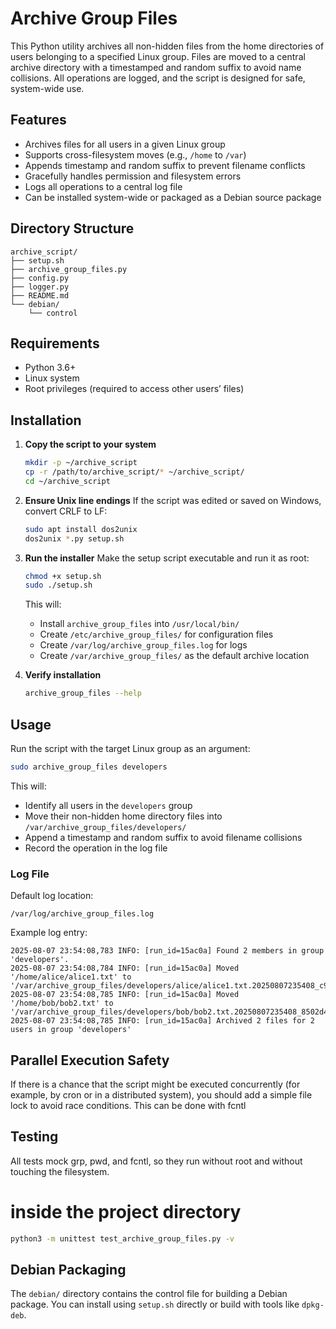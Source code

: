 # Archive Group Files

This Python utility archives all non-hidden files from the home directories of users belonging to a specified Linux group.
Files are moved to a central archive directory with a timestamped and random suffix to avoid name collisions.
All operations are logged, and the script is designed for safe, system-wide use.

## Features

* Archives files for all users in a given Linux group
* Supports cross-filesystem moves (e.g., `/home` to `/var`)
* Appends timestamp and random suffix to prevent filename conflicts
* Gracefully handles permission and filesystem errors
* Logs all operations to a central log file
* Can be installed system-wide or packaged as a Debian source package

## Directory Structure

```
archive_script/
├── setup.sh
├── archive_group_files.py
├── config.py
├── logger.py
├── README.md
└── debian/
    └── control
```

## Requirements

* Python 3.6+
* Linux system
* Root privileges (required to access other users’ files)

## Installation

1. **Copy the script to your system**

   ```bash
   mkdir -p ~/archive_script
   cp -r /path/to/archive_script/* ~/archive_script/
   cd ~/archive_script
   ```

2. **Ensure Unix line endings**
   If the script was edited or saved on Windows, convert CRLF to LF:

   ```bash
   sudo apt install dos2unix
   dos2unix *.py setup.sh
   ```

3. **Run the installer**
   Make the setup script executable and run it as root:

   ```bash
   chmod +x setup.sh
   sudo ./setup.sh
   ```

   This will:

   * Install `archive_group_files` into `/usr/local/bin/`
   * Create `/etc/archive_group_files/` for configuration files
   * Create `/var/log/archive_group_files.log` for logs
   * Create `/var/archive_group_files/` as the default archive location

4. **Verify installation**

   ```bash
   archive_group_files --help
   ```

## Usage

Run the script with the target Linux group as an argument:

```bash
sudo archive_group_files developers
```

This will:

* Identify all users in the `developers` group
* Move their non-hidden home directory files into `/var/archive_group_files/developers/`
* Append a timestamp and random suffix to avoid filename collisions
* Record the operation in the log file

### Log File

Default log location:

```
/var/log/archive_group_files.log
```

Example log entry:

```
2025-08-07 23:54:08,783 INFO: [run_id=15ac0a] Found 2 members in group 'developers'.
2025-08-07 23:54:08,784 INFO: [run_id=15ac0a] Moved '/home/alice/alice1.txt' to '/var/archive_group_files/developers/alice/alice1.txt.20250807235408_c9cae3'
2025-08-07 23:54:08,785 INFO: [run_id=15ac0a] Moved '/home/bob/bob2.txt' to '/var/archive_group_files/developers/bob/bob2.txt.20250807235408_8502d4'
2025-08-07 23:54:08,785 INFO: [run_id=15ac0a] Archived 2 files for 2 users in group 'developers'
```

## Parallel Execution Safety
If there is a chance that the script might be executed concurrently (for example, by cron or in a distributed system), you should add a simple file lock to avoid race conditions.
This can be done with fcntl

## Testing
All tests mock grp, pwd, and fcntl, so they run without root and without touching the filesystem.

# inside the project directory

```bash
python3 -m unittest test_archive_group_files.py -v
```

## Debian Packaging

The `debian/` directory contains the control file for building a Debian package.
You can install using `setup.sh` directly or build with tools like `dpkg-deb`.

